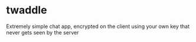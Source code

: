 # twaddle
Extremely simple chat app, encrypted on the client using your own key that never gets seen by the server
